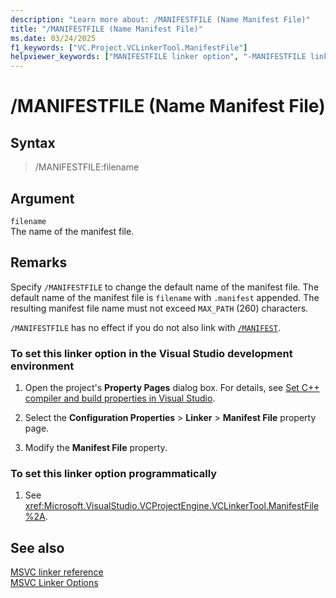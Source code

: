 ```yaml
---
description: "Learn more about: /MANIFESTFILE (Name Manifest File)"
title: "/MANIFESTFILE (Name Manifest File)"
ms.date: 03/24/2025
f1_keywords: ["VC.Project.VCLinkerTool.ManifestFile"]
helpviewer_keywords: ["MANIFESTFILE linker option", "-MANIFESTFILE linker option", "/MANIFESTFILE linker option"]
---
```

# /MANIFESTFILE (Name Manifest File)

## Syntax

> /MANIFESTFILE:filename

## Argument

`filename`\
The name of the manifest file.

## Remarks

Specify `/MANIFESTFILE` to change the default name of the manifest file. The default name of the manifest file is `filename` with `.manifest` appended. The resulting manifest file name must not exceed `MAX_PATH` (260) characters.

`/MANIFESTFILE` has no effect if you do not also link with [`/MANIFEST`](manifest-create-side-by-side-assembly-manifest.md).

### To set this linker option in the Visual Studio development environment

1. Open the project's **Property Pages** dialog box. For details, see [Set C++ compiler and build properties in Visual Studio](../working-with-project-properties.md).

1. Select the **Configuration Properties** > **Linker** > **Manifest File** property page.

1. Modify the **Manifest File** property.

### To set this linker option programmatically

1. See <xref:Microsoft.VisualStudio.VCProjectEngine.VCLinkerTool.ManifestFile%2A>.

## See also

[MSVC linker reference](linking.md)\
[MSVC Linker Options](linker-options.md)
